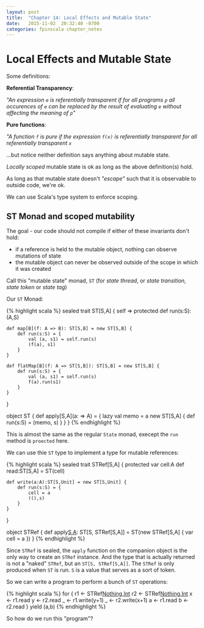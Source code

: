 ```yaml
---
layout: post
title:  "Chapter 14: Local Effects and Mutable State"
date:   2015-11-02  20:32:40 -0700
categories: fpinscala chapter_notes
---
```


# Local Effects and Mutable State

Some definitions:
    
**Referential Transparency**:

*"An expression `e` is referentially transparent if for all programs `p` all occurences of
`e` can be replaced by the result of evaluating `e` without affecting the meaning of `p`"*

**Pure functions**: 

*"A function `f` is pure if the expression `f(x)` is referentially transparent for all referentially
transparent `x`*

...but notice neither definition says anything about mutable state.

*Locally scoped* mutable state is ok as long as the above definition(s) hold.

As long as that mutable state doesn't *"escape"* such that it is observable to outside code, we're ok.

We can use Scala's type system to enforce scoping.

## ST Monad and scoped mutability

The goal - our code should not compile if either of these invariants don't hold:

- if a reference is held to the mutable object, nothing can observe mutations of state
- the mutable object can never be observed outside of the scope in which it was created

Call this "mutable state" monad, `ST` (for *state thread*, or *state transition*, *state token* or *state tag*)

Our `ST` Monad:

{% highlight scala %}
sealed trait ST[S,A] { self =>
    protected def run(s:S):(A,S)

    def map[B](f: A => B): ST[S,B] = new ST[S,B] {
        def run(s:S) = {
            val (a, s1) = self.run(s)
            (f(a), s1)
        }
    }
    
    def flatMap[B](f: A => ST[S,B]): ST[S,B] = new ST[S,B] {
        def run(s:S) = {
            val (a, s1) = self.run(s)
            f(a).run(s1)
        }
    }
}

object ST {
    def apply[S,A](a: => A) = {
        lazy val memo = a
        new ST[S,A] {
            def run(s:S) = (memo, s)
        }
    }
}
{% endhighlight %}

This is almost the same as the regular `State` monad, execept the `run` method is `proected` here.

We can use thie `ST` type to implement a type for mutable references:

{% highlight scala %}
sealed trait STRef[S,A] {
    protected var cell:A
    def read:ST[S,A] = ST(cell)

    def write(a:A):ST[S,Unit] = new ST[S,Unit] {
        def run(s:S) = {
            cell = a
            ((),s)
        }
    }
}

object STRef {
    def apply[S,A](a:A): ST[S, STRef[S,A]] = ST(new STRef[S,A] {
        var cell = a
    })
}
{% endhighlight %}

Since `STRef` is sealed, the `apply` function on the companion object is the only way to create an `STRef` instance. And
the type that is actually returned is not a "naked" `STRef`, but an `ST[S, STRef[S,A]]`. The `STRef` is only produced
when `ST` is run. `S` is a value that serves as a sort of token.

So we can write a program to perform a bunch of `ST` operations:

{% highlight scala %}
for {
    r1 <- STRef[Nothing,Int](1)
    r2 <- STRef[Nothing,Int](1)
    x  <- r1.read
    y  <- r2.read
    _  <- r1.write(y+1)
    _  <- r2.write(x+1)
    a  <- r1.read
    b  <- r2.read
} yield (a,b)
{% endhighlight %}

So how do we run this "program"?




